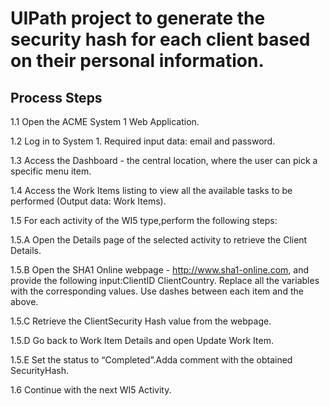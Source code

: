 # UIPath project to generate the security hash for each client based on their personal information.

## Process Steps
1.1 Open the ACME System 1 Web Application.

1.2 Log in to System 1. Required input data: email and password.

1.3 Access the Dashboard - the central location, where the user can pick a specific menu item.

1.4 Access the Work Items listing to view all the available tasks to be performed (Output data: Work Items).

1.5 For each activity of the WI5 type,perform the following steps:

1.5.A Open the Details page of the selected activity to retrieve the Client Details.

1.5.B Open the SHA1 Online webpage - http://www.sha1-online.com, and provide the following input:ClientID ClientCountry. Replace all the variables with the corresponding values. Use dashes between each item and the above.

1.5.C Retrieve the ClientSecurity Hash value from the webpage.

1.5.D Go back to Work Item Details and open Update Work Item.

1.5.E Set the status to “Completed”.Adda comment with the obtained SecurityHash.

1.6 Continue with the next WI5 Activity.
